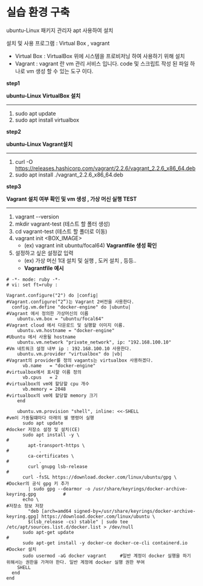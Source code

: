 # 실습 환경 구축



ubuntu-Linux 패키지 관리자 apt 사용하여 설치

설치 및 사용 프로그램 : Virtual Box , vagrant

* Virtual Box : VirtualBox 위에 시스템을 프로비저닝 하여 사용하기 위해 설치
* Vagrant : vagrant 란 vm 관리 서비스 입니다.  code 및 스크립트 작성 된 파일 하나로 vm 생성 할 수 있는 도구 이다.

  


**step1**

**ubuntu-Linux VirtualBox 설치**

***

1. sudo apt update
2. sudo apt install virtualbox



**step2**

**ubuntu-Linux Vagrant설치**

***

1. curl -O https://releases.hashicorp.com/vagrant/2.2.6/vagrant_2.2.6_x86_64.deb
2. sudo apt install ./vagrant_2.2.6_x86_64.deb



**step3**

**Vagrant 설치 여부 확인 및 vm 생성 , 가상 머신 실행 TEST**

***

1. vagrant --version
2. mkdir vagrant-test (테스트 할 폴터 생성)
3. cd vagrant-test   (테스트 할 폴더로 이동)
4. vagrant init <BOX_IMAGE> 
   * (ex) vagrant init ubuntu/focal64)  **Vagrantfile 생성 확인**
5. 설정하고 싶은 설정값 입력
   * (ex) 가상 머신 1대 설치 및 실행 , 도커 설치 , 등등.. 
   * **Vagrantfile 예시**

```
# -*- mode: ruby -*-
# vi: set ft=ruby :

Vagrant.configure("2") do |config|										#Vagrant.configure(“2”)는 Vagrant 2버전을 사용한다.
  config.vm.define "docker-engine" do |ubuntu|							#Vagrant 에서 정의한 가상머신의 이름 
    ubuntu.vm.box = "ubuntu/focal64"									#Vagrant cloud 에서 다운로드 및 실행할 이미지 이름.
    ubuntu.vm.hostname = "docker-engine"								#Ubuntu 에서 사용될 hostname
    ubuntu.vm.network "private_network", ip: "192.168.100.10"			#Vm 네트워크 설정 내부 ip : 192.168.100.10 사용한다.
    ubuntu.vm.provider "virtualbox" do |vb|								#Vagrant의 provider를 정의 vagants는 virtualbox 사용하겠다.
      vb.name   = "docker-engine"										#virtualbox에서 표시할 이름 정의
      vb.cpus   = 2														#virtualbox의 vm에 할당할 cpu 개수
      vb.memory = 2048													#virtualbox의 vm에 할당할 memory 크기
    end																	

    ubuntu.vm.provision "shell", inline: <<-SHELL						#vm이 가동될떄마다 아래의 쉘 명령어 실행
      sudo apt update													#docker 저장소 설정 및 설치(CE)
      sudo apt install -y \												#			.
        apt-transport-https \											#			.
        ca-certificates \												#			.
        curl gnupg lsb-release											#			.
      curl -fsSL https://download.docker.com/linux/ubuntu/gpg \			#Docker의 공식 gpg 키 추가
        | sudo gpg --dearmor -o /usr/share/keyrings/docker-archive-keyring.gpg			#
      echo \																			#저장소 정보 저장
        "deb [arch=amd64 signed-by=/usr/share/keyrings/docker-archive-keyring.gpg] https://download.docker.com/linux/ubuntu \
        $(lsb_release -cs) stable" | sudo tee /etc/apt/sources.list.d/docker.list > /dev/null
      sudo apt-get update												#
      sudo apt-get install -y docker-ce docker-ce-cli containerd.io		#Docker 설치
      sudo usermod -aG docker vagrant	  #일반 계정이 docker 실행을 하기 위해서는 권한을 가져야 한다. 일반 계정에 docker 실행 권한 부여
    SHELL																				
  end
end

```



